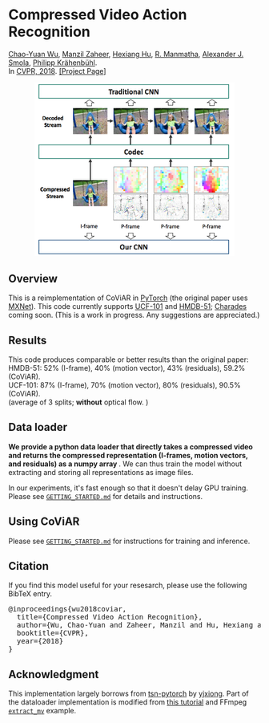 # Compressed Video Action Recognition  <br>
[Chao-Yuan Wu](https://www.cs.utexas.edu/~cywu/), 
[Manzil Zaheer](http://www.manzil.ml/),
[Hexiang Hu](http://hexianghu.com/),
[R. Manmatha](http://ciir.cs.umass.edu/~manmatha/),
[Alexander J. Smola](http://alex.smola.org/),
[Philipp Kr&auml;henb&uuml;hl](http://www.philkr.net/).  
In [CVPR, 2018](https://arxiv.org/abs/1712.00636). 
[[Project Page]](https://www.cs.utexas.edu/~cywu/projects/coviar/)

<div align="center">
  <img src="figs/coviar.png" width="400px" />
</div>

## Overview
This is a reimplementation of CoViAR in [PyTorch](http://pytorch.org/) (the original paper uses [MXNet](https://mxnet.incubator.apache.org/)). This code currently supports [UCF-101](http://crcv.ucf.edu/data/UCF101.php) and [HMDB-51](http://serre-lab.clps.brown.edu/resource/hmdb-a-large-human-motion-database/); [Charades](http://allenai.org/plato/charades/) coming soon. (This is a work in progress. Any suggestions are appreciated.)


## Results
This code produces comparable or better results than the original paper:  
HMDB-51: 52% (I-frame), 40% (motion vector), 43% (residuals), 59.2% (CoViAR).  
UCF-101: 87% (I-frame), 70% (motion vector), 80% (residuals), 90.5% (CoViAR).  
(average of 3 splits; <b>without</b> optical flow. )


## Data loader
<b>We provide a python data loader that directly takes a compressed video and returns the compressed representation (I-frames, motion vectors, and residuals) as a numpy array </b>. 
We can thus train the model without extracting and storing all representations as image files. 

In our experiments, it's fast enough so that it doesn't delay GPU training. 
Please see [`GETTING_STARTED.md`](GETTING_STARTED.md) for details and instructions.

## Using CoViAR

Please see [`GETTING_STARTED.md`](GETTING_STARTED.md) for instructions for training and inference.

## Citation
If you find this model useful for your resesarch, please use the following BibTeX entry.
<pre>
@inproceedings{wu2018coviar,
  title={Compressed Video Action Recognition},
  author={Wu, Chao-Yuan and Zaheer, Manzil and Hu, Hexiang and Manmatha, R and Smola, Alexander J and Kr{\"a}henb{\"u}hl, Philipp},
  booktitle={CVPR},
  year={2018}
}
</pre>

## Acknowledgment
This implementation largely borrows from [tsn-pytorch](https://github.com/yjxiong/tsn-pytorch) by [yjxiong](https://github.com/yjxiong).
Part of the dataloader implementation is modified from [this tutorial](https://blog.csdn.net/leixiaohua1020/article/details/50618190) and FFmpeg [`extract_mv`](https://github.com/FFmpeg/FFmpeg/blob/master/doc/examples/extract_mvs.c) example. 